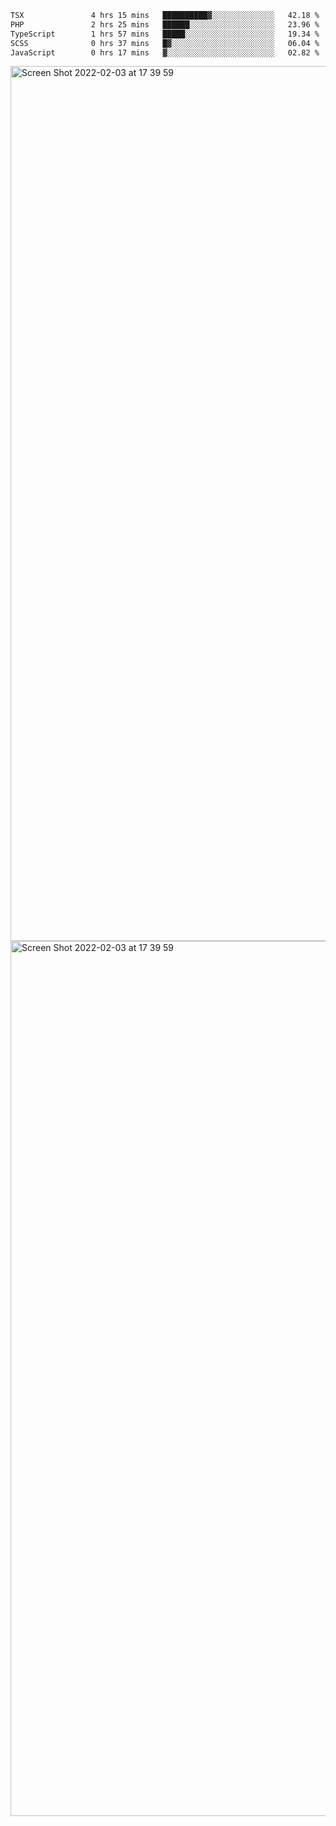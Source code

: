 <!--START_SECTION:waka-->

```txt
TSX               4 hrs 15 mins   ██████████▓░░░░░░░░░░░░░░   42.18 %
PHP               2 hrs 25 mins   ██████░░░░░░░░░░░░░░░░░░░   23.96 %
TypeScript        1 hrs 57 mins   █████░░░░░░░░░░░░░░░░░░░░   19.34 %
SCSS              0 hrs 37 mins   █▓░░░░░░░░░░░░░░░░░░░░░░░   06.04 %
JavaScript        0 hrs 17 mins   ▓░░░░░░░░░░░░░░░░░░░░░░░░   02.82 %
```

<!--END_SECTION:waka-->

<img width="1400" alt="Screen Shot 2022-02-03 at 17 39 59" src="https://user-images.githubusercontent.com/45716542/152387304-f2b60485-53a6-4f4b-a818-5cefb1b0c0ae.png">
<img width="1400" alt="Screen Shot 2022-02-03 at 17 39 59" src="https://user-images.githubusercontent.com/45716542/152387273-ea5cdf21-2a45-44da-8bef-00c1763b1d42.png">
